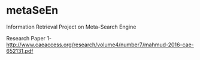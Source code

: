 # metaSeEn
Information Retrieval Project on Meta-Search Engine

Research Paper 1- http://www.caeaccess.org/research/volume4/number7/mahmud-2016-cae-652131.pdf
